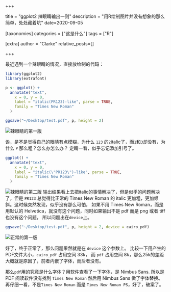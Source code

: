 +++

title = "ggplot2 辣眼睛输出一则"
description = "用R绘制图片并没有想象的那么简单，处处藏着坑"
date=2020-09-05

[taxonomies]
categories = ["这是什么"]
tags = ["R"]

[extra]
author = "Clarke"
relative_posts=[]

+++

最近遇到一个辣眼睛的情况，直接放绘制的代码：

```R
library(ggplot2)
library(extrafont)

p <- ggplot() +
  annotate("text",
    x = 0, y = 0,
    label = "italic(PR123)-like", parse = TRUE,
    family = "Times New Roman"
  ) 

ggsave("~/Desktop/test.pdf", p, height = 2)
```

![辣眼睛的第一版](https://i.loli.net/2020/09/05/COVscIgwtxUnJDN.png)

诶，是不是觉得自己的眼睛有点模糊，为什么 `123` 的`2`italic了，而`1`和`3`却没有，为什么 `P` 那么粗？怎么办怎么办？
定睛一看，似乎忘记添加引号了。

```R
ggplot() +
  annotate("text",
    x = 0, y = 0,
    label = "italic(\"PR123\")-like", parse = TRUE,
    family = "Times New Roman"
  ) 
```

![辣眼睛的第二版](https://i.loli.net/2020/09/05/jmfq7tUoacwOZnA.png)
输出结果看上去把italic的事情解决了，但是似乎的问题解决了，但是 `PR123` 总觉得比正常的 Times New Roman 的 italic 更加粗，更加倾斜。这时候突然发现，似乎没有那么可怕，
如果不用 Times New Roman，而是用默认的 Helvetica，就没有这个问题，同时如果输出不是 pdf 而是 png 或者 tiff 也没有这个问题，
所以问题出在`device`上。

```R
ggsave("~/Desktop/test.pdf", p, height = 2, device = cairo_pdf)
```

![正常的第一版](https://i.loli.net/2020/09/05/znVPXB1vFU7Ms5D.png)

好了，终于正常了，那么问题果然就是在 `device` 这个参数上。
比较一下用产生的PDF文件大小，`cairo_pdf` 占用空间 33k，
而 `pdf` 占用空间 8k，那么25k的差距大概就是原因了，前者内嵌了字体，而后者没有。

那么`pdf`用的究竟是什么字体？用软件查看了一下字体，是 Nimbus Sans. 
所以是 PDF 阅读软件没有找到 `Times New Roman` 然后用 Nimbus Sans 做了字体替换。
再仔细一看，不是`Times New Roman` 而是 `Times New Roman PS`，好了，破案了。
